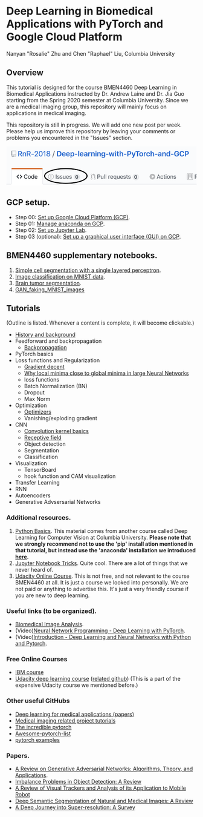 <!--
  Title: Deep Learning with PyTorch and Google Cloud Platform, Columbia University BMEN4460
  Description: This tutorial is originally designed for the course BMEN4460 instructed by Dr. Andrew Laine and Dr. Jia Guo starting from the Spring 2020 semester at Columbia University. Since we are a medical imaging group, this repository will mainly focus on applications in medical imaging.
 Author: RnR-2018
  -->

# Deep Learning in Biomedical Applications with PyTorch and Google Cloud Platform
Nanyan "Rosalie" Zhu and Chen "Raphael" Liu, Columbia University

## Overview
This tutorial is designed for the course BMEN4460 Deep Learning in Biomedical Applications instructed by Dr. Andrew Laine and Dr. Jia Guo starting from the Spring 2020 semester at Columbia University. Since we are a medical imaging group, this repository will mainly focus on applications in medical imaging.

This repository is still in progress. We will add one new post per week. Please help us improve this repository by leaving your comments or problems you encountered in the "Issues" section.

![](/Images/issues_button.png)

## GCP setup.
- Step 00: [Set up Google Cloud Platform (GCP)](https://github.com/RnR-2018/Deep-learning-with-PyTorch-and-GCP/tree/master/Step00_set_up_GCP).
- Step 01: [Manage anaconda on GCP](https://github.com/RnR-2018/Deep-learning-with-PyTorch-and-GCP/tree/master/Step01_manage_anaconda_on_GCP).
- Step 02: [Set up Jupyter Lab](https://github.com/RnR-2018/Deep-learning-with-PyTorch-and-GCP/tree/master/Step02_Jupyter_lab).
- Step 03 (optional): [Set up a graphical user interface (GUI) on GCP](https://github.com/RnR-2018/Deep-learning-with-PyTorch-and-GCP/tree/master/Step03_GUI_setup%20(optional)).

## BMEN4460 supplementary notebooks.
1. [Simple cell segmentation with a single layered perceptron](https://github.com/RnR-2018/BMEN4460-NB1-simple_cell_segmentation_with_a_single_layered_perceptron).
2. [Image classification on MNIST data](https://github.com/RnR-2018/BMEN4460-NB2-image_classification_on_MNIST_data).
3. [Brain tumor segmentation](https://github.com/RnR-2018/BMEN4460-NB3-brain_tumor_segmentation).
4. [GAN_faking_MNIST_images](https://github.com/RnR-2018/RnR-2018-BMEN4460-NB3-GAN_faking_MNIST_images)


## Tutorials

(Outline is listed. Whenever a content is complete, it will become clickable.)
- [History and background](https://www.notion.so/rosalieraphael/History-and-background-5e914410df9a4fc68c147bf7d442a738)
- Feedforward and backpropagation
  - [Backpropagation](http://neuralnetworksanddeeplearning.com/chap2.html)
- PyTorch basics 
- Loss functions and Regularization
  - [Gradient decent](https://www.youtube.com/watch?v=IHZwWFHWa-w)
  - [Why local minima close to global minima in large Neural Networks](http://proceedings.mlr.press/v70/nguyen17a/nguyen17a-supp.pdf)
  - loss functions
  - Batch Normalization (BN)
  - Dropout
  - Max Norm
- Optimization
  - [Optimizers](https://algorithmia.com/blog/introduction-to-optimizers)
  - Vanishing/exploding gradient
- CNN
  - [Convolution kernel basics](https://medium.com/apache-mxnet/multi-channel-convolutions-explained-with-ms-excel-9bbf8eb77108)
  - [Receptive field](https://syncedreview.com/2017/05/11/a-guide-to-receptive-field-arithmetic-for-convolutional-neural-networks/)
  - Object detection
  - Segmentation
  - Classification
- Visualization
  - TensorBoard
  - hook function and CAM visualization
- Transfer Learning
- RNN
- Autoencoders
- Generative Advsersarial Networks


### Additional resources.
1. [Python Basics](https://www.dropbox.com/s/t4anle32op2qn8k/dlforcv-python.ipynb.zip?dl=0). This material comes from another course called Deep Learning for Computer Vision at Columbia University. **Please note that we strongly recommend not to use the 'pip' install ation mentioned in that tutorial, but instead use the 'anaconda' installation we introduced [here](https://github.com/RnR-2018/Deep-learning-with-PyTorch-and-GCP/tree/master/Step01_manage_anaconda_on_GCP).**
2. [Jupyter Notebook Tricks](https://www.dataquest.io/blog/jupyter-notebook-tips-tricks-shortcuts/). Quite cool. There are a lot of things that we never heard of.
3. [Udacity Online Course](https://www.udacity.com/course/intro-to-machine-learning-nanodegree--nd229). This is not free, and not relevant to the course BMEN4460 at all. It is just a course we looked into personally. We are not paid or anything to advertise this. It's just a very friendly course if you are new to deep learning.

### Useful links (to be organized).
- [Biomedical Image Analysis](https://medium.com/@iradche/biomedical-image-analysis-d06024b8c122).
- (Video)[Neural Network Programming - Deep Learning with PyTorch](https://www.youtube.com/playlist?list=PLZbbT5o_s2xrfNyHZsM6ufI0iZENK9xgG).
- (Video)[Introduction - Deep Learning and Neural Networks with Python and Pytorch](https://www.youtube.com/watch?v=BzcBsTou0C0&feature=youtu.be).

### Free Online Courses
- [IBM course](https://courses.edx.org/courses/course-v1:IBM+DL0110EN+3T2019/course/)
- [Udacity deep learning course](https://classroom.udacity.com/courses/ud188) ([related github](https://github.com/udacity/deep-learning-v2-pytorch)) (This is a part of the expensive Udacity course we mentioned before.)

### Other useful GitHubs
- [Deep learning for medical applications (papers)](https://github.com/albarqouni/Deep-Learning-for-Medical-Applications)
- [Medical imaging related project tutorials](https://github.com/mdai/ml-lessons)
- [The incredible pytorch](https://github.com/ritchieng/the-incredible-pytorch)
- [Awesome-pytorch-list](https://github.com/bharathgs/Awesome-pytorch-list)
- [pytorch examples](https://github.com/pytorch/examples)

### Papers.
- [A Review on Generative Adversarial Networks: Algorithms, Theory, and Applications](https://arxiv.org/abs/2001.06937).
- [Imbalance Problems in Object Detection: A Review](https://arxiv.org/abs/1909.00169)
- [A Review of Visual Trackers and Analysis of its Application to Mobile Robot](https://arxiv.org/abs/1910.09761)
- [Deep Semantic Segmentation of Natural and Medical Images: A Review](https://arxiv.org/abs/1910.07655)
- [A Deep Journey into Super-resolution: A Survey](https://arxiv.org/pdf/1904.07523.pdf)

